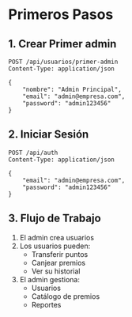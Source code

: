 # Primeros Pasos

## 1. Crear Primer admin

```http
POST /api/usuarios/primer-admin
Content-Type: application/json

{
    "nombre": "Admin Principal",
    "email": "admin@empresa.com",
    "password": "admin123456"
}
```

## 2. Iniciar Sesión

```http
POST /api/auth
Content-Type: application/json

{
    "email": "admin@empresa.com",
    "password": "admin123456"
}
```

## 3. Flujo de Trabajo

1. El admin crea usuarios
2. Los usuarios pueden:
   - Transferir puntos
   - Canjear premios
   - Ver su historial
3. El admin gestiona:
   - Usuarios
   - Catálogo de premios
   - Reportes